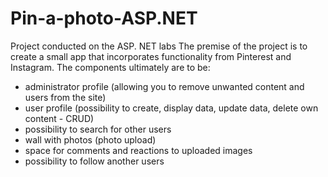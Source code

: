 # Pin-a-photo-ASP.NET
Project conducted on the ASP. NET labs
The premise of the project is to create a small app that incorporates functionality from Pinterest and Instagram.
The components ultimately are to be:
- administrator profile (allowing you to remove unwanted content and users from the site)
- user profile (possibility to create, display data, update data, delete own content - CRUD)
- possibility to search for other users
- wall with photos (photo upload)
- space for comments and reactions to uploaded images
- possibility to follow another users
